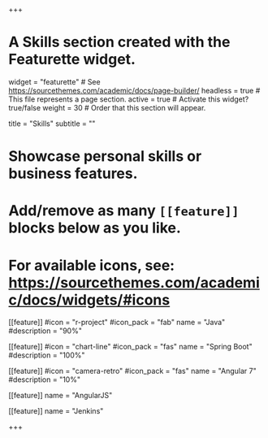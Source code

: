 +++
# A Skills section created with the Featurette widget.
widget = "featurette"  # See https://sourcethemes.com/academic/docs/page-builder/
headless = true  # This file represents a page section.
active = true  # Activate this widget? true/false
weight = 30  # Order that this section will appear.

title = "Skills"
subtitle = ""

# Showcase personal skills or business features.
# 
# Add/remove as many `[[feature]]` blocks below as you like.
# 
# For available icons, see: https://sourcethemes.com/academic/docs/widgets/#icons

[[feature]]
  #icon = "r-project"
  #icon_pack = "fab"
  name = "Java"
  #description = "90%"
  
[[feature]]
  #icon = "chart-line"
  #icon_pack = "fas"
  name = "Spring Boot"
  #description = "100%"  
  
[[feature]]
  #icon = "camera-retro"
  #icon_pack = "fas"
  name = "Angular 7"
  #description = "10%"
  
[[feature]]
  name = "AngularJS"
  
[[feature]]
  name = "Jenkins"

+++
